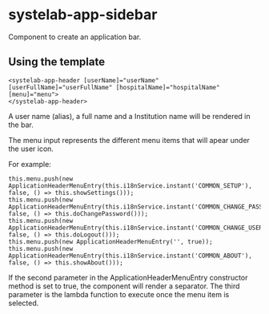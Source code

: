 # systelab-app-sidebar

Component to create an application bar.

## Using the template

```
<systelab-app-header [userName]="userName" [userFullName]="userFullName" [hospitalName]="hospitalName" [menu]="menu">
</systelab-app-header>
```
A user name (alias), a full name and a Institution name will be rendered in the bar. 

The menu input represents the different menu items that will apear under the user icon.

For example:
```
this.menu.push(new ApplicationHeaderMenuEntry(this.i18nService.instant('COMMON_SETUP'), false, () => this.showSettings()));
this.menu.push(new ApplicationHeaderMenuEntry(this.i18nService.instant('COMMON_CHANGE_PASSWORD'), false, () => this.doChangePassword()));
this.menu.push(new ApplicationHeaderMenuEntry(this.i18nService.instant('COMMON_CHANGE_USER'), false, () => this.doLogout()));
this.menu.push(new ApplicationHeaderMenuEntry('', true));
this.menu.push(new ApplicationHeaderMenuEntry(this.i18nService.instant('COMMON_ABOUT'), false, () => this.showAbout()));
```
If the second parameter in the ApplicationHeaderMenuEntry constructor method is set to true, the component will render a separator.
The third parameter is the lambda function to execute once the menu item is selected.
